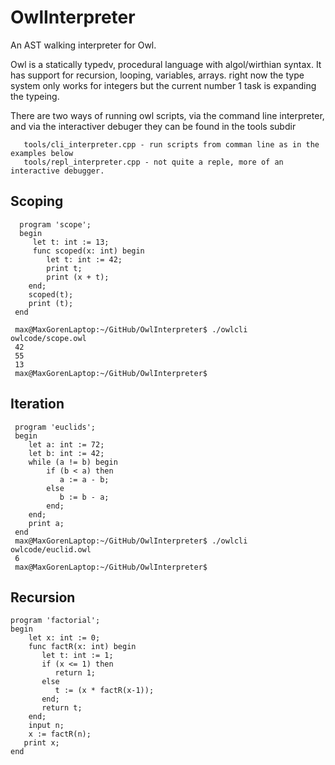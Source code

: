 # OwlInterpreter
 An AST walking interpreter for Owl.
 
 Owl is a statically typedv, procedural language with algol/wirthian syntax.
 It has support for recursion, looping, variables, arrays. right now the type system
 only works for integers but the current number 1 task is expanding the typeing.

There are two ways of running owl scripts, via the command line interpreter, and via the interactiver debuger
they can be found in the tools subdir

       tools/cli_interpreter.cpp - run scripts from comman line as in the examples below
       tools/repl_interpreter.cpp - not quite a reple, more of an interactive debugger.


## Scoping

      program 'scope';
      begin
         let t: int := 13;
         func scoped(x: int) begin
            let t: int := 42;
            print t;
            print (x + t);
        end;
        scoped(t);
        print (t);
     end
     
     max@MaxGorenLaptop:~/GitHub/OwlInterpreter$ ./owlcli owlcode/scope.owl
     42
     55
     13
     max@MaxGorenLaptop:~/GitHub/OwlInterpreter$

## Iteration
     program 'euclids';
     begin
        let a: int := 72;
        let b: int := 42;
        while (a != b) begin
            if (b < a) then
               a := a - b;
            else
               b := b - a;
            end;
        end;
        print a;
     end
     max@MaxGorenLaptop:~/GitHub/OwlInterpreter$ ./owlcli owlcode/euclid.owl
     6
     max@MaxGorenLaptop:~/GitHub/OwlInterpreter$
     
## Recursion
    program 'factorial';
    begin
        let x: int := 0;
        func factR(x: int) begin
           let t: int := 1;
           if (x <= 1) then
              return 1;
           else
              t := (x * factR(x-1));
           end;
           return t;
        end;
        input n;
        x := factR(n);
       print x;
    end
